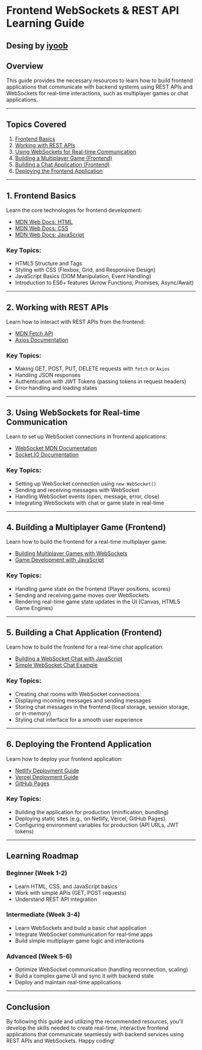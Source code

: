 # Frontend WebSockets & REST API Learning Guide

## Desing by [iyoob](https://github.com/Alyoub)
## Overview
This guide provides the necessary resources to learn how to build frontend applications that communicate with backend systems using REST APIs and WebSockets for real-time interactions, such as multiplayer games or chat applications.

---

## Topics Covered
1. [Frontend Basics](#1-frontend-basics)
2. [Working with REST APIs](#2-working-with-rest-apis)
3. [Using WebSockets for Real-time Communication](#3-using-websockets-for-real-time-communication)
4. [Building a Multiplayer Game (Frontend)](#4-building-a-multiplayer-game-frontend)
5. [Building a Chat Application (Frontend)](#5-building-a-chat-application-frontend)
6. [Deploying the Frontend Application](#6-deploying-the-frontend-application)

---

## 1. Frontend Basics
Learn the core technologies for frontend development:
- [MDN Web Docs: HTML](https://developer.mozilla.org/en-US/docs/Web/HTML)
- [MDN Web Docs: CSS](https://developer.mozilla.org/en-US/docs/Web/CSS)
- [MDN Web Docs: JavaScript](https://developer.mozilla.org/en-US/docs/Web/JavaScript)

### Key Topics:
- HTML5 Structure and Tags
- Styling with CSS (Flexbox, Grid, and Responsive Design)
- JavaScript Basics (DOM Manipulation, Event Handling)
- Introduction to ES6+ features (Arrow Functions, Promises, Async/Await)

---

## 2. Working with REST APIs
Learn how to interact with REST APIs from the frontend:
- [MDN Fetch API](https://developer.mozilla.org/en-US/docs/Web/API/Fetch_API)
- [Axios Documentation](https://axios-http.com/docs/intro)

### Key Topics:
- Making GET, POST, PUT, DELETE requests with `fetch` or `Axios`
- Handling JSON responses
- Authentication with JWT Tokens (passing tokens in request headers)
- Error handling and loading states

---

## 3. Using WebSockets for Real-time Communication
Learn to set up WebSocket connections in frontend applications:
- [WebSocket MDN Documentation](https://developer.mozilla.org/en-US/docs/Web/API/WebSocket)
- [Socket.IO Documentation](https://socket.io/docs/)

### Key Topics:
- Setting up WebSocket connection using `new WebSocket()`
- Sending and receiving messages with WebSocket
- Handling WebSocket events (open, message, error, close)
- Integrating WebSockets with chat or game state in real-time

---

## 4. Building a Multiplayer Game (Frontend)
Learn how to build the frontend for a real-time multiplayer game:
- [Building Multiplayer Games with WebSockets](https://developer.mozilla.org/en-US/docs/Web/API/WebSockets_API)
- [Game Development with JavaScript](https://developer.mozilla.org/en-US/docs/Games/Tutorials/2D_Breakout_game_pure_JavaScript)

### Key Topics:
- Handling game state on the frontend (Player positions, scores)
- Sending and receiving game moves over WebSockets
- Rendering real-time game state updates in the UI (Canvas, HTML5 Game Engines)

---

## 5. Building a Chat Application (Frontend)
Learn how to build the frontend for a real-time chat application:
- [Building a WebSocket Chat with JavaScript](https://developer.mozilla.org/en-US/docs/Web/API/WebSockets_API/Writing_a_websocket_server)
- [Simple WebSocket Chat Example](https://www.tutorialspoint.com/websockets/websockets_simple_chat.htm)

### Key Topics:
- Creating chat rooms with WebSocket connections
- Displaying incoming messages and sending messages
- Storing chat messages in the frontend (local storage, session storage, or in-memory)
- Styling chat interface for a smooth user experience

---

## 6. Deploying the Frontend Application
Learn how to deploy your frontend application:
- [Netlify Deployment Guide](https://docs.netlify.com/)
- [Vercel Deployment Guide](https://vercel.com/docs)
- [GitHub Pages](https://pages.github.com/)

### Key Topics:
- Building the application for production (minification, bundling)
- Deploying static sites (e.g., on Netlify, Vercel, GitHub Pages)
- Configuring environment variables for production (API URLs, JWT tokens)

---

## Learning Roadmap

### **Beginner (Week 1-2)**
- Learn HTML, CSS, and JavaScript basics
- Work with simple APIs (GET, POST requests)
- Understand REST API integration

### **Intermediate (Week 3-4)**
- Learn WebSockets and build a basic chat application
- Integrate WebSocket communication for real-time apps
- Build simple multiplayer game logic and interactions

### **Advanced (Week 5-6)**
- Optimize WebSocket communication (handling reconnection, scaling)
- Build a complex game UI and sync it with backend state
- Deploy and maintain real-time applications

---

## Conclusion
By following this guide and utilizing the recommended resources, you'll develop the skills needed to create real-time, interactive frontend applications that communicate seamlessly with backend services using REST APIs and WebSockets. Happy coding! 

